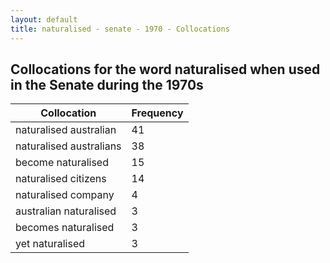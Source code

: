 ```yaml
---
layout: default
title: naturalised - senate - 1970 - Collocations
---
```

## Collocations for the word **naturalised** when used in the Senate during the 1970s

| Collocation | Frequency |
|--------------|----------------|
|naturalised australian|41|
|naturalised australians|38|
|become naturalised|15|
|naturalised citizens|14|
|naturalised company|4|
|australian naturalised|3|
|becomes naturalised|3|
|yet naturalised|3|

